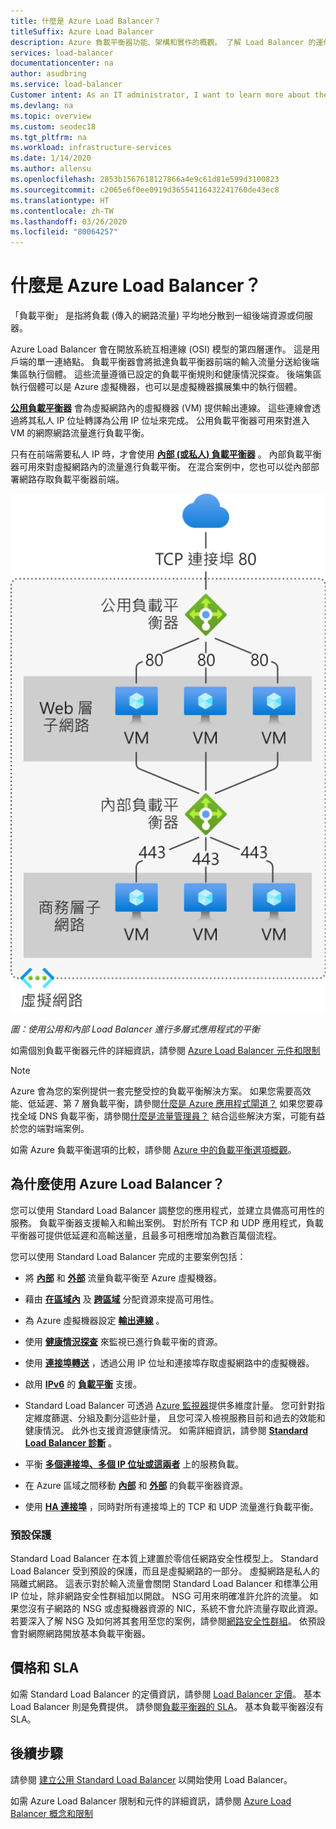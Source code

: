 ```yaml
---
title: 什麼是 Azure Load Balancer？
titleSuffix: Azure Load Balancer
description: Azure 負載平衡器功能、架構和實作的概觀。 了解 Load Balancer 的運作方式，以及如何將其用於雲端。
services: load-balancer
documentationcenter: na
author: asudbring
ms.service: load-balancer
Customer intent: As an IT administrator, I want to learn more about the Azure Load Balancer service and what I can use it for.
ms.devlang: na
ms.topic: overview
ms.custom: seodec18
ms.tgt_pltfrm: na
ms.workload: infrastructure-services
ms.date: 1/14/2020
ms.author: allensu
ms.openlocfilehash: 2853b1567618127866a4e9c61d81e599d3100823
ms.sourcegitcommit: c2065e6f0ee0919d36554116432241760de43ec8
ms.translationtype: HT
ms.contentlocale: zh-TW
ms.lasthandoff: 03/26/2020
ms.locfileid: "80064257"
---
```

# <a name="what-is-azure-load-balancer"></a>什麼是 Azure Load Balancer？

「負載平衡」  是指將負載 (傳入的網路流量) 平均地分散到一組後端資源或伺服器。 

Azure Load Balancer 會在開放系統互相連線 (OSI) 模型的第四層運作。 這是用戶端的單一連絡點。 負載平衡器會將抵達負載平衡器前端的輸入流量分送給後端集區執行個體。 這些流量遵循已設定的負載平衡規則和健康情況探查。 後端集區執行個體可以是 Azure 虛擬機器，也可以是虛擬機器擴展集中的執行個體。

**[公用負載平衡器](./concepts-limitations.md#publicloadbalancer)** 會為虛擬網路內的虛擬機器 (VM) 提供輸出連線。 這些連線會透過將其私人 IP 位址轉譯為公用 IP 位址來完成。 公用負載平衡器可用來對進入 VM 的網際網路流量進行負載平衡。

只有在前端需要私人 IP 時，才會使用 **[內部 (或私人) 負載平衡器](./concepts-limitations.md#internalloadbalancer)** 。 內部負載平衡器可用來對虛擬網路內的流量進行負載平衡。 在混合案例中，您也可以從內部部署網路存取負載平衡器前端。

<p align="center">
  <img src="./media/load-balancer-overview/load-balancer.svg" width="512" title="Azure Load Balancer">
</p>

*圖：使用公用和內部 Load Balancer 進行多層式應用程式的平衡*

如需個別負載平衡器元件的詳細資訊，請參閱 [Azure Load Balancer 元件和限制](./concepts-limitations.md)

>[!NOTE]
> Azure 會為您的案例提供一套完整受控的負載平衡解決方案。 如果您需要高效能、低延遲、第 7 層負載平衡，請參閱[什麼是 Azure 應用程式閘道？](../application-gateway/overview.md) 如果您要尋找全域 DNS 負載平衡，請參閱[什麼是流量管理員？](../traffic-manager/traffic-manager-overview.md) 結合這些解決方案，可能有益於您的端對端案例。
>
> 如需 Azure 負載平衡選項的比較，請參閱 [Azure 中的負載平衡選項概觀](https://docs.microsoft.com/azure/architecture/guide/technology-choices/load-balancing-overview)。

## <a name="why-use-azure-load-balancer"></a>為什麼使用 Azure Load Balancer？
您可以使用 Standard Load Balancer 調整您的應用程式，並建立具備高可用性的服務。 負載平衡器支援輸入和輸出案例。 對於所有 TCP 和 UDP 應用程式，負載平衡器可提供低延遲和高輸送量，且最多可相應增加為數百萬個流程。

您可以使用 Standard Load Balancer 完成的主要案例包括：

- 將 **[內部](https://docs.microsoft.com/azure/load-balancer/tutorial-load-balancer-standard-manage-portal)** 和 **[外部](https://docs.microsoft.com/azure/load-balancer/tutorial-load-balancer-standard-internal-portal)** 流量負載平衡至 Azure 虛擬機器。

- 藉由 **[在區域內](https://docs.microsoft.com/azure/load-balancer/tutorial-load-balancer-standard-public-zonal-portal)** 及 **[跨區域](https://docs.microsoft.com/azure/load-balancer/tutorial-load-balancer-standard-public-zone-redundant-portal)** 分配資源來提高可用性。

- 為 Azure 虛擬機器設定 **[輸出連線](https://docs.microsoft.com/azure/load-balancer/load-balancer-outbound-connections)** 。

- 使用 **[健康情況探查](https://docs.microsoft.com/azure/load-balancer/load-balancer-custom-probe-overview)** 來監視已進行負載平衡的資源。

- 使用 **[連接埠轉送](https://docs.microsoft.com/azure/load-balancer/tutorial-load-balancer-port-forwarding-portal)** ，透過公用 IP 位址和連接埠存取虛擬網路中的虛擬機器。

- 啟用 **[IPv6](https://docs.microsoft.com/azure/virtual-network/ipv6-overview)** 的 **[負載平衡](https://docs.microsoft.com/azure/virtual-network/virtual-network-ipv4-ipv6-dual-stack-standard-load-balancer-powershell)** 支援。

- Standard Load Balancer 可透過 [Azure 監視器](https://docs.microsoft.com/azure/azure-monitor/overview)提供多維度計量。  您可針對指定維度篩選、分組及劃分這些計量，  且您可深入檢視服務目前和過去的效能和健康情況。  此外也支援資源健康情況。 如需詳細資訊，請參閱 **[Standard Load Balancer 診斷](load-balancer-standard-diagnostics.md)** 。

- 平衡 **[多個連接埠、多個 IP 位址或這兩者](https://docs.microsoft.com/azure/load-balancer/load-balancer-multivip-overview)** 上的服務負載。

- 在 Azure 區域之間移動 **[內部](https://docs.microsoft.com/azure/load-balancer/move-across-regions-internal-load-balancer-portal)** 和 **[外部](https://docs.microsoft.com/azure/load-balancer/move-across-regions-external-load-balancer-portal)** 的負載平衡器資源。

- 使用 **[HA 連接埠](https://docs.microsoft.com/azure/load-balancer/load-balancer-ha-ports-overview)** ，同時對所有連接埠上的 TCP 和 UDP 流量進行負載平衡。

### <a name="secure-by-default"></a><a name="securebydefault"></a>預設保護

Standard Load Balancer 在本質上建置於零信任網路安全性模型上。 Standard Load Balancer 受到預設的保護，而且是虛擬網路的一部分。 虛擬網路是私人的隔離式網路。  這表示對於輸入流量會關閉 Standard Load Balancer 和標準公用 IP 位址，除非網路安全性群組加以開啟。 NSG 可用來明確准許允許的流量。  如果您沒有子網路的 NSG 或虛擬機器資源的 NIC，系統不會允許流量存取此資源。 若要深入了解 NSG 及如何將其套用至您的案例，請參閱[網路安全性群組](../virtual-network/security-overview.md)。
依預設會對網際網路開放基本負載平衡器。


## <a name="pricing-and-sla"></a>價格和 SLA

如需 Standard Load Balancer 的定價資訊，請參閱 [Load Balancer 定價](https://azure.microsoft.com/pricing/details/load-balancer/)。
基本 Load Balancer 則是免費提供。
請參閱[負載平衡器的 SLA](https://aka.ms/lbsla)。 基本負載平衡器沒有 SLA。

## <a name="next-steps"></a>後續步驟

請參閱 [建立公用 Standard Load Balancer](quickstart-load-balancer-standard-public-portal.md) 以開始使用 Load Balancer。

如需 Azure Load Balancer 限制和元件的詳細資訊，請參閱 [Azure Load Balancer 概念和限制](./concepts-limitations.md)
